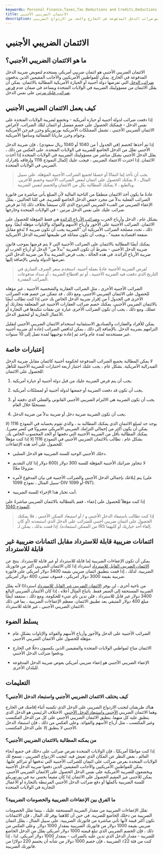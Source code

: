 ```yaml
---
keywords: Personal Finance,Taxes,Tax Deductions and Credits,Deductions and Credits
title: الائتمان الضريبي الأجنبي
description: يمكن لمواطني الولايات المتحدة والأجانب المقيمين من ذوي الدخل الأجنبي المطالبة بالائتمان الضريبي الأجنبي لتعويض ضرائب الدخل المدفوعة في الخارج والحد من الازدواج الضريبي.
---
```


# الائتمان الضريبي الأجنبي
## ما هو الائتمان الضريبي الأجنبي؟

الائتمان الضريبي الأجنبي هو ائتمان ضريبي أمريكي يستخدم لتعويض ضريبة الدخل المدفوعة في الخارج. يمكن للمواطنين الأمريكيين والأجانب المقيمين الذين يدفعون [ضرائب الدخل](/incometax) التي تفرضها دولة أجنبية أو الحيازة الأمريكية المطالبة بالائتمان. يمكن أن يقلل الائتمان من مسؤوليتك الضريبية في الولايات المتحدة ويساعد في ضمان عدم [فرض ضرائب عليك مرتين](/double_taxation) على نفس الدخل.

## كيف يعمل الائتمان الضريبي الأجنبي

إذا دفعت ضرائب لدولة أجنبية أو حيازة أمريكية - وتخضع لضريبة الولايات المتحدة على نفس الدخل - فيمكنك الحصول على خصم مفصل أو ائتمان لتلك الضرائب. لأغراض الائتمان الضريبي الأجنبي ، تشمل الممتلكات الأمريكية بورتوريكو وجزر فيرجن الأمريكية وجوام وجزر ماريانا الشمالية وساموا الأمريكية.

إذا تم أخذها كخصم (في الجدول أ من 1040 أو 1040 ريال سعودي) ، فإن ضريبة الدخل الأجنبي تقلل من الدخل الخاضع للضريبة في الولايات المتحدة. على العكس من ذلك ، يقلل الدخل الأجنبي بشكل مباشر من مسؤوليتك الضريبية في الولايات المتحدة إذا أخذت الائتمان. إذا اخترت الاعتماد الضريبي ، فيجب عليك إكمال النموذج 1116 وإرفاقه بإقرارك الضريبي في الولايات المتحدة.

> يجب أن تأخذ إما ائتمانًا أو خصمًا لجميع الضرائب الأجنبية المؤهلة. على سبيل المثال ، لا يمكنك الحصول على ائتمان لبعض الضرائب الأجنبية وخصم للآخرين. وبالطبع ، لا يمكنك المطالبة بكل من الائتمان والخصم لنفس الضريبة.

>

عادةً ما يكون أخذ الائتمان منطقيًا من الناحية المالية لأن المبلغ يأتي مباشرة من فاتورة الضرائب الفعلية بدلاً من مجرد خفض الدخل الخاضع للضريبة. في كلتا الحالتين ، يقلل الإعفاء الضريبي من العبء الضريبي المزدوج الذي كان سينشأ بخلاف ذلك إذا تم فرض ضرائب عليك على نفس الدخل مرتين - في الولايات المتحدة وخارجها.

بشكل عام ، الدخل وأرباح الحرب [وضرائب الأرباح الزائدة](/excess-profits-tax) هي فقط المؤهلة للحصول على الائتمان. الضرائب الأجنبية على الأجور وأرباح الأسهم والفوائد والإتاوات مؤهلة أيضًا. ومع ذلك ، تحدد مصلحة الضرائب الأمريكية أن "الضريبة يجب أن تكون ضريبة لا تُدفع مقابل منفعة اقتصادية معينة" ، ويجب أن تكون مماثلة في طبيعتها لضريبة الدخل الأمريكية.

يمكنك أيضًا المطالبة بالائتمان على الضرائب الأجنبية التي لا يتم فرضها بموجب قانون ضريبة الدخل الأجنبي - بشرط أن تكون الضريبة "بدلاً من" الدخل أو أرباح الحرب أو ضريبة الأرباح الزائدة. في هذه الحالة ، يجب فرض الضريبة بدلاً من ضريبة الدخل التي تفرضها الدولة وليس بالإضافة إليها.

> تُفرض الضريبة الأجنبية عادةً بعملة أجنبية. استخدم سعر الصرف الساري في التاريخ الذي دفعت فيه الضريبة الأجنبية ، أو تم اقتطاع الضريبة ، أو سداد مدفوعات الضرائب المقدرة.

>

الضرائب الأجنبية الأخرى ، مثل الضرائب العقارية والشخصية الأجنبية ، غير مؤهلة للحصول على الائتمان الضريبي الأجنبي. ومع ذلك ، قد تتمكن من خصم هذه الضرائب الأخرى في الجدول أ من إقرار ضريبة الدخل الخاص بك حتى إذا كنت تطالب أيضًا بالائتمان الضريبي الأجنبي. يمكنك خصم ضرائب العقارات الأجنبية غير المتعلقة بتجارتك أو عملك. ومع ذلك ، يجب أن تكون الضرائب الأخرى عبارة عن نفقات تتكبدها في التجارة أو الأعمال التجارية أو لتحقيق الدخل.

يمكن للأفراد والعقارات والصناديق الاستئمانية استخدام الائتمان الضريبي الأجنبي لتقليل التزامهم بضريبة الدخل. بالإضافة إلى ذلك ، يمكن لدافعي الضرائب إعادة أي ضريبة أجنبية غير مستخدمة لمدة عام واحد ثم إعادة توجيهها لمدة تصل إلى 10 سنوات.

## إعتبارات خاصة

لا يمكن المطالبة بجميع الضرائب المدفوعة لحكومة أجنبية كائتمان مقابل ضريبة الدخل الفيدرالية الأمريكية. بشكل عام ، يجب عليك اجتياز أربعة اختبارات للضريبة الأجنبية للتأهل للحصول على الائتمان:

1. يجب أن يتم فرض الضريبة عليك من قبل دولة أجنبية أو حيازة أمريكية.

1. يجب أن تكون قد دفعت الضريبة أو جمعتها لدولة أجنبية أو لممتلكات أمريكية.

1. يجب أن تكون الضريبة هي الالتزام الضريبي الأجنبي القانوني والفعلي الذي دفعته أو مستحقًا خلال العام.

1. يجب أن تكون الضريبة ضريبة دخل أو ضريبة بدلاً من ضريبة الدخل.

يوجد حد لمبلغ الائتمان الذي يمكنك المطالبة به ، والذي تقوم بحسابه في النموذج 1116 (لا يمكن أن يكون أكثر من إجمالي التزامك الضريبي الأمريكي مضروبًا في كسر معين). يمكنك المطالبة بأقل من الضريبة الأجنبية التي دفعتها أو الحد المحسوب الخاص بك. بشكل عام ، تطالب بالائتمان الضريبي الأجنبي في النموذج 1116 إلا إذا كنت مؤهلاً للحصول على أحد هذه الإعفاءات:

- دخلك الأجنبي الوحيد للسنة الضريبية هو الدخل السلبي.

- لا تتجاوز ضرائبك الأجنبية المؤهلة للسنة 300 دولار (600 دولار إذا كان التقديم متزوجًا معًا).

- يتم إبلاغك بإجمالي الدخل الأجنبي والضرائب الأجنبية في بيان المدفوع لأمره (على سبيل المثال ، نموذج 1099-DIV أو 1099-INT).

- أنت تختار هذا الإجراء للسنة الضريبية.

إذا كنت مؤهلاً للحصول على إعفاء ، فقم بالمطالبة بالائتمان الضريبي مباشرةً على [النموذج 1040](/1040).

> إذا كنت تطالب باستبعاد الدخل الأجنبي و / أو استبعاد السكن الأجنبي ، فلا يمكنك الحصول على ائتمان ضريبي أجنبي للضرائب على الدخل الذي استبعدته (أو كان من الممكن استبعاده). إذا قمت بذلك ، يمكن لـ IRS إلغاء أحد خياريك أو كليهما.

>

## ائتمانات ضريبية قابلة للاسترداد مقابل ائتمانات ضريبية غير قابلة للاسترداد

يمكن أن تكون الإعفاءات الضريبية إما قابلة للاسترداد أو غير قابلة للاسترداد. ينتج عن [الائتمان الضريبي القابل للاسترداد](/refundablecredit) استرداد إذا كان الائتمان الضريبي أكبر من فاتورتك الضريبية. لذلك ، إذا قمت بتطبيق ائتمان ضريبي بقيمة 3400 دولار أمريكي على فاتورة ضريبية بقيمة 3000 دولار أمريكي ، فسوف تسترد 400 دولار أمريكي.

من ناحية أخرى ، لن يوفر [الائتمان الضريبي غير القابل للاسترداد](/nonrefundabletaxcredit) استردادًا لأنه يقلل الضريبة المستحقة إلى الصفر فقط. باتباع المثال أعلاه ، إذا كان الائتمان الضريبي البالغ 3400 دولار غير قابل للاسترداد ، فلن تدين بأي شيء للحكومة. ومع ذلك ، ستفقد أيضًا مبلغ 400 دولار المتبقي بعد تطبيق الائتمان. معظم الإعفاءات الضريبية ، بما في ذلك الائتمان الضريبي الأجنبي ، غير قابلة للاسترداد.

## يسلط الضوء

- الضرائب الأجنبية على الدخل والأجور وأرباح الأسهم والفوائد والإتاوات بشكل عام مؤهلة للحصول على الائتمان الضريبي الأجنبي.

- الائتمان متاح لمواطني الولايات المتحدة والمقيمين الذين يكسبون دخلًا في الخارج ودفعوا ضرائب الدخل الأجنبي.

- الإعفاء الضريبي الأجنبي هو إعفاء ضريبي أمريكي يعوض ضريبة الدخل المدفوعة للبلدان الأخرى.

## التعليمات

### كيف يختلف الائتمان الضريبي الأجنبي واستبعاد الدخل الأجنبي؟

هناك طريقتان لتجنب الازدواج الضريبي على الدخل الذي تكسبه أثناء إقامتك في الخارج وهما الائتمان الضريبي [الأجنبي واستبعاد الدخل الأجنبي](/foreign-earned-income-exclusion). الاختلاف الرئيسي هو الدخل الذي ينطبق عليه كل منهما. ينطبق الائتمان الضريبي الأجنبي على كل من الدخل المكتسب وغير المكتسب ، مثل أرباح الأسهم والفوائد. وعلى العكس من ذلك ، فإن استبعاد الدخل الأجنبي لا ينطبق إلا على الدخل المكتسب.

### من يمكنه المطالبة بالائتمان الضريبي الأجنبي؟

إذا كنت مواطنًا أمريكيًا ، فإن الولايات المتحدة تفرض ضرائب على دخلك في جميع أنحاء العالم ، بغض النظر عن المكان الذي تعيش فيه. لتجنب الازدواج الضريبي ، تسمح لك الولايات المتحدة بفرض ضرائب على ائتمان للضرائب الأجنبية التي تدفعها أو تتراكم عليها. يمكن للمواطنين الأمريكيين والأجانب المقيمين الذين دفعوا ضريبة الدخل الأجنبية ويخضعون للضريبة الأمريكية على نفس الدخل الحصول على الائتمان الضريبي الأجنبي. يمكن للأجنبي غير المقيم الحصول على الائتمان إذا كان مقيماً بحسن نية في بورتوريكو للسنة الضريبية بأكملها أو دفع ضرائب الدخل الأجنبي المرتبطة بالتجارة أو الأعمال التجارية في الولايات المتحدة

### ما الفرق بين الإعفاءات الضريبية والخصومات الضريبية؟

تقلل الإعفاءات الضريبية من مقدار الضريبة المستحقة عليك ، بينما تقلل الخصومات الضريبية من دخلك الخاضع للضريبة. في حين أن كلاهما يوفر لك المال ، فإن الائتمانات تكون أكثر قيمة لأنها تأتي مباشرة من فاتورتك الضريبية. على سبيل المثال ، يقلل ائتمان ضريبي بقيمة 1000 دولار من فاتورتك الضريبية بمقدار 1000 دولار. وعلى العكس من ذلك ، فإن الخصم الضريبي الذي تبلغ قيمته 1000 دولار أمريكي يقلل من الدخل الخاضع للضريبة - مقدار الدخل الذي تدين عليه بالضرائب - بمقدار 1000 دولار أمريكي. لذا ، إذا كنت من فئة 22٪ الضريبية ، فإن خصم 1000 دولار من شأنه أن يحسم 220 دولارًا من فاتورتك الضريبية.

